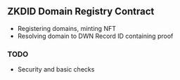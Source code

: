 ## ZKDID Domain Registry Contract
- Registering domains, minting NFT
- Resolving domain to DWN Record ID containing proof

### TODO
- Security and basic checks
